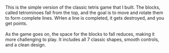 This is the simple version of the classic tetris game that I built. The blocks, called tetrominoes fall from the top, and the goal is to move and rotate them to form complete lines. WHen a line is completed, it gets destroyed, and you get points.
<br>
<br>
As the game goes on, the space for the blocks to fall reduces, making it more challenging to play. It includes all 7 classic shapes, smooth controls, and a clean design.
